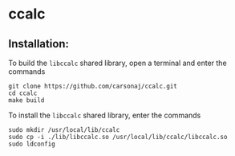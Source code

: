 # ccalc

## Installation:

To build the `libccalc` shared library, open a terminal and enter the commands

```
git clone https://github.com/carsonaj/ccalc.git
cd ccalc
make build 
```

To install the `libccalc` shared library, enter the commands

```
sudo mkdir /usr/local/lib/ccalc
sudo cp -i ./lib/libccalc.so /usr/local/lib/ccalc/libccalc.so
sudo ldconfig
```